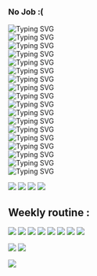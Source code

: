 ### No Job :( 
<!--[![](https://visitcount.itsvg.in/api?id=1024-m&icon=1&color=11)](https://visitcount.itsvg.in)-->

![Typing SVG](https://readme-typing-svg.demolab.com?font=Fira+Code&duration=2500&pause=5000&color=F7E400&center=true&random=false&width=800&height=32&lines=%E2%AC%9B%E2%AC%9B%E2%AC%9B%E2%AC%9B%E2%AC%9B%E2%AC%9B%E2%AC%9B%E2%AC%9B%E2%AC%9B%E2%AC%9B%E2%AC%9B%E2%AC%9B%E2%AC%9B%E2%AC%9B%E2%AC%9B%E2%AC%9B%E2%AC%9B%E2%AC%9B%E2%AC%9B%E2%AC%9B%E2%AC%9B%E2%AC%9B)    
![Typing SVG](https://readme-typing-svg.demolab.com?font=Fira+Code&duration=2500&pause=5000&color=F7E400&center=true&random=false&width=800&height=32&lines=%E2%AC%9B%E2%AC%9B%E2%AC%9B%E2%AC%9B%E2%AC%9B%E2%AC%9B%E2%AC%9B%E2%AC%9B%F0%9F%9F%A5%F0%9F%9F%A5%F0%9F%9F%A5%F0%9F%9F%A5%F0%9F%9F%A5%E2%AC%9B%E2%AC%9B%E2%AC%9B%E2%AC%9B%E2%AC%9B%E2%AC%9B%E2%AC%9B%E2%AC%9B%E2%AC%9B)      
![Typing SVG](https://readme-typing-svg.demolab.com?font=Fira+Code&duration=2500&pause=5000&color=F7E400&center=true&random=false&width=800&height=32&lines=%E2%AC%9B%E2%AC%9B%E2%AC%9B%E2%AC%9B%E2%AC%9B%E2%AC%9B%E2%AC%9B%F0%9F%9F%A5%F0%9F%9F%A5%F0%9F%9F%A5%F0%9F%9F%A5%F0%9F%9F%A5%F0%9F%9F%A5%F0%9F%9F%A5%F0%9F%9F%A5%F0%9F%9F%A5%E2%AC%9B%E2%AC%9B%E2%AC%9B%E2%AC%9B%E2%AC%9B%E2%AC%9B)      
![Typing SVG](https://readme-typing-svg.demolab.com?font=Fira+Code&duration=2500&pause=5000&color=F7E400&center=true&random=false&width=800&height=32&lines=%E2%AC%9B%E2%AC%9B%E2%AC%9B%E2%AC%9B%E2%AC%9B%E2%AC%9B%E2%AC%9B%F0%9F%9F%AB%F0%9F%9F%AB%F0%9F%9F%AB%F0%9F%9F%A8%F0%9F%9F%A8%E2%AC%9B%F0%9F%9F%A8%E2%AC%9B%E2%AC%9B%E2%AC%9B%E2%AC%9B%E2%AC%9B%E2%AC%9B%E2%AC%9B%E2%AC%9B)   
![Typing SVG](https://readme-typing-svg.demolab.com?font=Fira+Code&duration=2500&pause=5000&color=F7E400&center=true&random=false&width=800&height=32&lines=%E2%AC%9B%E2%AC%9B%E2%AC%9B%E2%AC%9B%E2%AC%9B%E2%AC%9B%F0%9F%9F%AB%F0%9F%9F%A8%F0%9F%9F%AB%F0%9F%9F%A8%F0%9F%9F%A8%F0%9F%9F%A8%E2%AC%9B%F0%9F%9F%A8%F0%9F%9F%A8%F0%9F%9F%A8%E2%AC%9B%E2%AC%9B%E2%AC%9B%E2%AC%9B%E2%AC%9B%E2%AC%9B)    
![Typing SVG](https://readme-typing-svg.demolab.com?font=Fira+Code&duration=2500&pause=5000&color=F7E400&center=true&random=false&width=800&height=32&lines=%E2%AC%9B%E2%AC%9B%E2%AC%9B%E2%AC%9B%E2%AC%9B%E2%AC%9B%F0%9F%9F%AB%F0%9F%9F%A8%F0%9F%9F%AB%F0%9F%9F%AB%F0%9F%9F%A8%F0%9F%9F%A8%F0%9F%9F%A8%F0%9F%9F%AB%F0%9F%9F%A8%F0%9F%9F%A8%F0%9F%9F%A8%E2%AC%9B%E2%AC%9B%E2%AC%9B%E2%AC%9B%E2%AC%9B)    
![Typing SVG](https://readme-typing-svg.demolab.com?font=Fira+Code&duration=2500&pause=5000&color=F7E400&center=true&random=false&width=800&height=32&lines=%E2%AC%9B%E2%AC%9B%E2%AC%9B%E2%AC%9B%E2%AC%9B%E2%AC%9B%F0%9F%9F%AB%F0%9F%9F%AB%F0%9F%9F%A8%F0%9F%9F%A8%F0%9F%9F%A8%F0%9F%9F%A8%F0%9F%9F%AB%F0%9F%9F%AB%F0%9F%9F%AB%F0%9F%9F%AB%E2%AC%9B%E2%AC%9B%E2%AC%9B%E2%AC%9B%E2%AC%9B%E2%AC%9B)     
![Typing SVG](https://readme-typing-svg.demolab.com?font=Fira+Code&duration=2500&pause=5000&color=F7E400&center=true&random=false&width=800&height=32&lines=%E2%AC%9B%E2%AC%9B%E2%AC%9B%E2%AC%9B%E2%AC%9B%E2%AC%9B%E2%AC%9B%E2%AC%9B%F0%9F%9F%A8%F0%9F%9F%A8%F0%9F%9F%A8%F0%9F%9F%A8%F0%9F%9F%A8%F0%9F%9F%A8%F0%9F%9F%A8%E2%AC%9B%E2%AC%9B%E2%AC%9B%E2%AC%9B%E2%AC%9B%E2%AC%9B%E2%AC%9B)     
![Typing SVG](https://readme-typing-svg.demolab.com?font=Fira+Code&duration=2500&pause=5000&color=F7E400&center=true&random=false&width=800&height=32&lines=%E2%AC%9B%E2%AC%9B%E2%AC%9B%E2%AC%9B%E2%AC%9B%E2%AC%9B%E2%AC%9B%F0%9F%9F%A5%F0%9F%9F%A5%F0%9F%9F%A6%F0%9F%9F%A5%F0%9F%9F%A5%F0%9F%9F%A6%F0%9F%9F%A5%E2%AC%9B%E2%AC%9B%E2%AC%9B%E2%AC%9B%E2%AC%9B%E2%AC%9B%E2%AC%9B%E2%AC%9B)      
![Typing SVG](https://readme-typing-svg.demolab.com?font=Fira+Code&duration=2500&pause=5000&color=F7E400&center=true&random=false&width=800&height=32&lines=%E2%AC%9B%E2%AC%9B%E2%AC%9B%E2%AC%9B%E2%AC%9B%E2%AC%9B%F0%9F%9F%A5%F0%9F%9F%A5%F0%9F%9F%A5%F0%9F%9F%A6%F0%9F%9F%A5%F0%9F%9F%A5%F0%9F%9F%A6%F0%9F%9F%A5%F0%9F%9F%A5%F0%9F%9F%A5%E2%AC%9B%E2%AC%9B%E2%AC%9B%E2%AC%9B%E2%AC%9B%E2%AC%9B)     
![Typing SVG](https://readme-typing-svg.demolab.com?font=Fira+Code&duration=2500&pause=5000&color=F7E400&center=true&random=false&width=800&height=32&lines=%E2%AC%9B%E2%AC%9B%E2%AC%9B%E2%AC%9B%E2%AC%9B%F0%9F%9F%A5%F0%9F%9F%A5%F0%9F%9F%A5%F0%9F%9F%A5%F0%9F%9F%A6%F0%9F%9F%A6%F0%9F%9F%A6%F0%9F%9F%A6%F0%9F%9F%A5%F0%9F%9F%A5%F0%9F%9F%A5%F0%9F%9F%A5%E2%AC%9B%E2%AC%9B%E2%AC%9B%E2%AC%9B%E2%AC%9B)     
![Typing SVG](https://readme-typing-svg.demolab.com?font=Fira+Code&duration=2500&pause=5000&color=F7E400&center=true&random=false&width=800&height=32&lines=%E2%AC%9B%E2%AC%9B%E2%AC%9B%E2%AC%9B%E2%AC%9B%E2%AC%9C%E2%AC%9C%F0%9F%9F%A5%F0%9F%9F%A6%F0%9F%9F%A8%F0%9F%9F%A6%F0%9F%9F%A6%F0%9F%9F%A8%F0%9F%9F%A6%F0%9F%9F%A5%E2%AC%9C%E2%AC%9C%E2%AC%9B%E2%AC%9B%E2%AC%9B%E2%AC%9B%E2%AC%9B)     
![Typing SVG](https://readme-typing-svg.demolab.com?font=Fira+Code&duration=2500&pause=5000&color=F7E400&center=true&random=false&width=800&height=32&lines=%E2%AC%9B%E2%AC%9B%E2%AC%9B%E2%AC%9B%E2%AC%9B%E2%AC%9C%E2%AC%9C%E2%AC%9C%F0%9F%9F%A6%F0%9F%9F%A6%F0%9F%9F%A6%F0%9F%9F%A6%F0%9F%9F%A6%F0%9F%9F%A6%E2%AC%9C%E2%AC%9C%E2%AC%9C%E2%AC%9B%E2%AC%9B%E2%AC%9B%E2%AC%9B%E2%AC%9B)    
![Typing SVG](https://readme-typing-svg.demolab.com?font=Fira+Code&duration=2500&pause=5000&color=F7E400&center=true&random=false&width=800&height=32&lines=%E2%AC%9B%E2%AC%9B%E2%AC%9B%E2%AC%9B%E2%AC%9B%E2%AC%9C%E2%AC%9C%F0%9F%9F%A6%F0%9F%9F%A6%F0%9F%9F%A6%E2%AC%9B%E2%AC%9B%F0%9F%9F%A6%F0%9F%9F%A6%F0%9F%9F%A6%E2%AC%9C%E2%AC%9C%E2%AC%9B%E2%AC%9B%E2%AC%9B%E2%AC%9B%E2%AC%9B)      
![Typing SVG](https://readme-typing-svg.demolab.com?font=Fira+Code&duration=2500&pause=5000&color=F7E400&center=true&random=false&width=800&height=32&lines=%E2%AC%9B%E2%AC%9B%E2%AC%9B%E2%AC%9B%E2%AC%9B%E2%AC%9B%E2%AC%9B%F0%9F%9F%A6%F0%9F%9F%A6%F0%9F%9F%A6%E2%AC%9B%E2%AC%9B%F0%9F%9F%A6%F0%9F%9F%A6%F0%9F%9F%A6%E2%AC%9B%E2%AC%9B%E2%AC%9B%E2%AC%9B%E2%AC%9B%E2%AC%9B%E2%AC%9B)     
![Typing SVG](https://readme-typing-svg.demolab.com?font=Fira+Code&duration=2500&pause=5000&color=F7E400&center=true&random=false&width=800&height=32&lines=%E2%AC%9B%E2%AC%9B%E2%AC%9B%E2%AC%9B%E2%AC%9B%E2%AC%9B%F0%9F%9F%AB%F0%9F%9F%AB%F0%9F%9F%AB%E2%AC%9B%E2%AC%9B%E2%AC%9B%E2%AC%9B%F0%9F%9F%AB%F0%9F%9F%AB%F0%9F%9F%AB%E2%AC%9B%E2%AC%9B%E2%AC%9B%E2%AC%9B%E2%AC%9B%E2%AC%9B)     
![Typing SVG](https://readme-typing-svg.demolab.com?font=Fira+Code&duration=2500&pause=5000&color=F7E400&center=true&random=false&width=800&height=32&lines=%E2%AC%9B%E2%AC%9B%E2%AC%9B%E2%AC%9B%E2%AC%9B%F0%9F%9F%AB%F0%9F%9F%AB%F0%9F%9F%AB%F0%9F%9F%AB%E2%AC%9B%E2%AC%9B%E2%AC%9B%E2%AC%9B%F0%9F%9F%AB%F0%9F%9F%AB%F0%9F%9F%AB%F0%9F%9F%AB%E2%AC%9B%E2%AC%9B%E2%AC%9B%E2%AC%9B%E2%AC%9B)    
![Typing SVG](https://readme-typing-svg.demolab.com?font=Fira+Code&duration=2500&pause=5000&color=F7E400&center=true&random=false&width=800&height=32&lines=%E2%AC%9B%E2%AC%9B%E2%AC%9B%E2%AC%9B%E2%AC%9B%E2%AC%9B%E2%AC%9B%E2%AC%9B%E2%AC%9B%E2%AC%9B%E2%AC%9B%E2%AC%9B%E2%AC%9B%E2%AC%9B%E2%AC%9B%E2%AC%9B%E2%AC%9B%E2%AC%9B%E2%AC%9B%E2%AC%9B%E2%AC%9B%E2%AC%9B)    

<a href="mailto:mimmu1024@gmail.com"><img src="https://img.shields.io/badge/Gmail-D14836?style=for-the-badge&logo=gmail&logoColor=white" /></a> <a href="https://www.github.com/1024-m"><img src="https://img.shields.io/badge/GitHub-100000?style=for-the-badge&logo=github&logoColor=white" /></a> <a href="https://www.linkedin.com/in/1024-m"><img src="https://img.shields.io/badge/LinkedIn-0077B5?style=for-the-badge&logo=linkedin&logoColor=white" /></a> <a href="https://www.rkadiyala.com"><img src="https://img.shields.io/badge/Wordpress-21759B?style=for-the-badge&logo=wordpress&logoColor=white" /></a>      

<!--
## Skills :
<p align="center">
  <a href="https://rkadiyala.com">
    <img src="https://skillicons.dev/icons?i=autocad,aws,blender,c,css,fastapi,figma,gcp,github,html,js,latex,md,notion,ps,py,r,regex,sklearn,tensorflow,vercel,wordpress&perline=12" />
  </a>
</p>
Couldn't find logos of all:(

[![Typing SVG](https://readme-typing-svg.demolab.com?font=Fira+Code&duration=2500&pause=10&color=F70000&center=true&random=false&width=435&lines=%E2%96%A0%E2%96%A0%E2%96%A0%E2%96%A0%E2%96%A0%E2%96%A0%E2%96%A0%E2%96%A0%E2%96%A0%E2%96%A0%E2%96%A0%E2%96%A0%E2%96%A0%E2%96%A0%E2%96%A0)](https://www.rkadiyala.com)
[![Typing SVG](https://readme-typing-svg.demolab.com?font=Fira+Code&duration=2500&pause=10&color=F7E400&center=true&random=false&width=435&lines=%E2%96%A0%E2%96%A0%E2%96%A0%E2%96%A0%E2%96%A0%E2%96%A0%E2%96%A0%E2%96%A0%E2%96%A0%E2%96%A0%E2%96%A0%E2%96%A0%E2%96%A0%E2%96%A0%E2%96%A0)](https://www.rkadiyala.com)

<p align="center"><img style="width: 160%" src="./assets/github-display.gif" alt="profile display gif" />
</p>

-->

## Weekly routine :      
<img src="https://img.shields.io/badge/Python-3776AB?style=for-the-badge&logo=python&logoColor=white" /> <img src="https://img.shields.io/badge/Colab-F9AB00?style=for-the-badge&logo=googlecolab&color=525252" /> 
<img src="https://img.shields.io/badge/Adobe%20Photoshop-31A8FF?style=for-the-badge&logo=Adobe%20Photoshop&logoColor=black" /> <img src="https://img.shields.io/badge/Overleaf-47A141?style=for-the-badge&logo=Overleaf&logoColor=white" /> 
<img src="https://img.shields.io/badge/Miro-050038?style=for-the-badge&logo=Miro&logoColor=white" /> <img src="https://img.shields.io/badge/apple%20music-F34E68?style=for-the-badge&logo=apple%20music&logoColor=white" /> 
<img src="https://img.shields.io/badge/Netflix-E50914?style=for-the-badge&logo=netflix&logoColor=white" /> <img src="https://img.shields.io/badge/Reddit-FF4500?style=for-the-badge&logo=reddit&logoColor=white" /> 
 
![](https://github-readme-stats.vercel.app/api?username=1024-m&theme=highcontrast&hide_border=true&include_all_commits=false&count_private=false)
![](https://github-readme-streak-stats.herokuapp.com/?user=1024-m&theme=highcontrast&hide_border=true)

![](https://github-profile-trophy.vercel.app/?username=1024-m&theme=radical&no-frame=false&no-bg=false&margin-w=4)      
